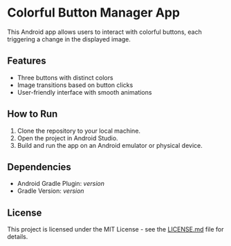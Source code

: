 # Colorful Button Manager App

This Android app allows users to interact with colorful buttons, each triggering a change in the displayed image.

## Features

- Three buttons with distinct colors
- Image transitions based on button clicks
- User-friendly interface with smooth animations

## How to Run

1. Clone the repository to your local machine.
2. Open the project in Android Studio.
3. Build and run the app on an Android emulator or physical device.

## Dependencies

- Android Gradle Plugin: *version*
- Gradle Version: *version*

## License

This project is licensed under the MIT License - see the [LICENSE.md](LICENSE.md) file for details.
